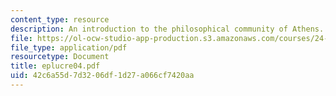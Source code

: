 ```yaml
---
content_type: resource
description: An introduction to the philosophical community of Athens.
file: https://ol-ocw-studio-app-production.s3.amazonaws.com/courses/24-200-ancient-philosophy-fall-2004/42c6a55d7d3206df1d27a066cf7420aa_eplucre04.pdf
file_type: application/pdf
resourcetype: Document
title: eplucre04.pdf
uid: 42c6a55d-7d32-06df-1d27-a066cf7420aa
---
```

